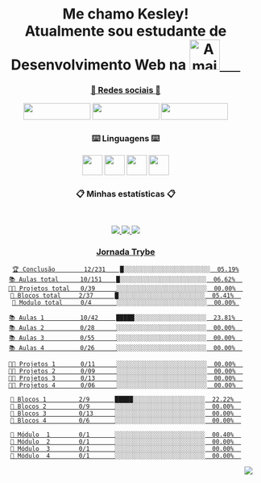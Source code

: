  <div align = "center">

# Me chamo Kesley!<br> Atualmente sou estudante de Desenvolvimento Web na <a href="https://www.betrybe.com/"><img height="60em" src="https://i.imgur.com/Yp2a7wO.gif" align="bottom"  title="A maior escola de programação do Brasil" align="bottom"/>⠀⠀
### :iphone: Redes sociais :iphone: 
  <a href= "https://www.linkedin.com/in/kesleymuniz/" target="_blank" rel="noopener"><img src="https://img.shields.io/badge/LinkedIn-0077B5?style=for-the-badge&logo=linkedin&logoColor=white" width="133px" height="33" /></a>
  <a href= "https://www.instagram.com/kgm.raw/" target="_black"><img src="https://img.shields.io/badge/Instagram-E4405F?style=for-the-badge&logo=instagram&logoColor=white" width="133px" height="33" target="_black"/></a>
  <a href= "mailto:contato.kgmstudios@hotmail.com?subject=Hello%20again" target="_black"><img src="https://img.shields.io/badge/Gmail-D14836?style=for-the-badge&logo=gmail&logoColor=white" width="133px" height="33" target="_black"/></a> 
 
 ### :keyboard: Linguagens :keyboard:
 
  <img src="https://cdn.jsdelivr.net/gh/devicons/devicon/icons/javascript/javascript-original.svg" width="px" height="40px"/> <img src="https://cdn.jsdelivr.net/gh/devicons/devicon/icons/css3/css3-original-wordmark.svg"  width="40px" height="40px"/> <img src="https://cdn.jsdelivr.net/gh/devicons/devicon/icons/html5/html5-original-wordmark.svg" width="40px" height="40px"/> <img src="https://cdn.jsdelivr.net/gh/devicons/devicon/icons/react/react-original-wordmark.svg" width="40px" height="40px"/>

 
 ### :clipboard: Minhas estatísticas :clipboard:
&nbsp;
<p align="center">
    <a href="https://github.com/KesleyMuniz/">
        <img src="https://github-readme-stats.vercel.app/api?username=KesleyMuniz&hide=issues,prs&count_private=true&show_owner=true&show_icons=true&bg_color=0d1117&title_color=ffffff&text_color=ffffff&icon_color=db1cff&hide_border=true/" />
    </a>
    <a href="https://github.com/KesleyMuniz/">
        <img src="https://github-readme-stats.vercel.app/api/top-langs/?username=KesleyMuniz&layout=compact&count_private=true&langs_count=8&card_width=445&bg_color=0d1117&title_color=ffffff&text_color=ffffff&icon_color=db1cff&hide_border=true/" />
    </a>
    <a href="https://github.com/KesleyMuniz/">
        <img src="https://github-readme-streak-stats.herokuapp.com?user=KesleyMuniz&hide_border=true&background=0D1117&currStreakLabel=FFFFFF&sideLabels=FFFFFF&currStreakNum=FFFFFF&dates=FFFFFF&sideNums=FFFFFF&fire=db1cff&ring=db1cff&stroke=FFFFFFFF)](https://git.io/streak-stats" />
    
</p>
 
### Jornada Trybe
 
 
 ```text
 🏆 Conclusão        12/231    █░░░░░░░░░░░░░░░░░░░░░░░░  05.19%
 📚 Aulas total      10/151    █░░░░░░░░░░░░░░░░░░░░░░░░  06.62%  
 👨‍💻 Projetos total   0/39      ░░░░░░░░░░░░░░░░░░░░░░░░░  00.00%  
 🧱 Blocos total     2/37      █░░░░░░░░░░░░░░░░░░░░░░░░  05.41%  
 🤖 Modulo total     0/4       ░░░░░░░░░░░░░░░░░░░░░░░░░  00.00% 
 
 📚 Aulas 1          10/42     █████░░░░░░░░░░░░░░░░░░░░  23.81%  
 📚 Aulas 2          0/28      ░░░░░░░░░░░░░░░░░░░░░░░░░  00.00%  
 📚 Aulas 3          0/55      ░░░░░░░░░░░░░░░░░░░░░░░░░  00.00%  
 📚 Aulas 4          0/26      ░░░░░░░░░░░░░░░░░░░░░░░░░  00.00%  
 
 👨‍💻 Projetos 1       0/11      ░░░░░░░░░░░░░░░░░░░░░░░░░  00.00%  
 👨‍💻 Projetos 2       0/09      ░░░░░░░░░░░░░░░░░░░░░░░░░  00.00%  
 👨‍💻 Projetos 3       0/13      ░░░░░░░░░░░░░░░░░░░░░░░░░  00.00%  
 👨‍💻 Projetos 4       0/06      ░░░░░░░░░░░░░░░░░░░░░░░░░  00.00%  
 
 🧱 Blocos 1         2/9       █████░░░░░░░░░░░░░░░░░░░░  22.22%  
 🧱 Blocos 2         0/9       ░░░░░░░░░░░░░░░░░░░░░░░░░  00.00%  
 🧱 Blocos 3         0/13      ░░░░░░░░░░░░░░░░░░░░░░░░░  00.00%  
 🧱 Blocos 4         0/6       ░░░░░░░░░░░░░░░░░░░░░░░░░  00.00%  
 
 🤖 Módulo  1        0/1       ░░░░░░░░░░░░░░░░░░░░░░░░░  00.40%  
 🤖 Módulo  2        0/1       ░░░░░░░░░░░░░░░░░░░░░░░░░  00.00%  
 🤖 Módulo  3        0/1       ░░░░░░░░░░░░░░░░░░░░░░░░░  00.00%  
 🤖 Módulo  4        0/1       ░░░░░░░░░░░░░░░░░░░░░░░░░  00.00%  
 ```
 

<img style="float: right;" src="http://www.fullsite.com.br/images/construc.gif">
 
 </div>





